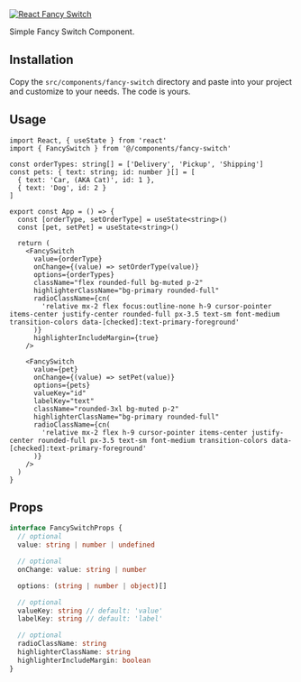 <a href="https://shadcn-fancy-switch.vercel.app" target="_blank">
  <img src="https://i.ibb.co.com/K6rwdXD/Screenshot-2024-07-12-at-22-36-12.png" alt="React Fancy Switch" />
</a>

Simple Fancy Switch Component.

## Installation

Copy the `src/components/fancy-switch` directory and paste into your project and customize to your needs. The code is yours.

## Usage

```tsx
import React, { useState } from 'react'
import { FancySwitch } from '@/components/fancy-switch'

const orderTypes: string[] = ['Delivery', 'Pickup', 'Shipping']
const pets: { text: string; id: number }[] = [
  { text: 'Car, (AKA Cat)', id: 1 },
  { text: 'Dog', id: 2 }
]

export const App = () => {
  const [orderType, setOrderType] = useState<string>()
  const [pet, setPet] = useState<string>()

  return (
    <FancySwitch
      value={orderType}
      onChange={(value) => setOrderType(value)}
      options={orderTypes}
      className="flex rounded-full bg-muted p-2"
      highlighterClassName="bg-primary rounded-full"
      radioClassName={cn(
        'relative mx-2 flex focus:outline-none h-9 cursor-pointer items-center justify-center rounded-full px-3.5 text-sm font-medium transition-colors data-[checked]:text-primary-foreground'
      )}
      highlighterIncludeMargin={true}
    />

    <FancySwitch
      value={pet}
      onChange={(value) => setPet(value)}
      options={pets}
      valueKey="id"
      labelKey="text"
      className="rounded-3xl bg-muted p-2"
      highlighterClassName="bg-primary rounded-full"
      radioClassName={cn(
        'relative mx-2 flex h-9 cursor-pointer items-center justify-center rounded-full px-3.5 text-sm font-medium transition-colors data-[checked]:text-primary-foreground'
      )}
    />
  )
}
```

## Props

```ts
interface FancySwitchProps {
  // optional
  value: string | number | undefined

  // optional
  onChange: value: string | number

  options: (string | number | object)[]

  // optional
  valueKey: string // default: 'value'
  labelKey: string // default: 'label'

  // optional
  radioClassName: string
  highlighterClassName: string
  highlighterIncludeMargin: boolean
}
```
